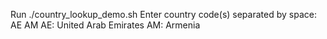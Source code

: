 Run ./country_lookup_demo.sh 
Enter country code(s) separated by space: AE AM
AE: United Arab Emirates
AM: Armenia
